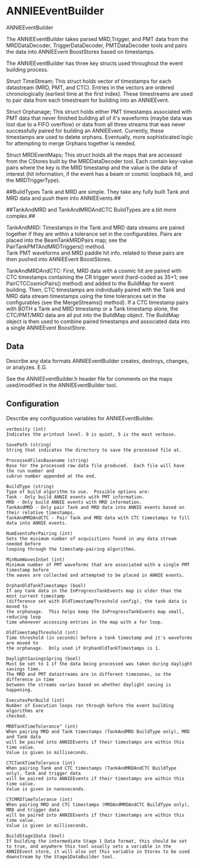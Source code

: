# ANNIEEventBuilder

ANNIEEventBuilder

The ANNIEEventBuilder takes parsed MRD,Trigger, and PMT data from the 
MRDDataDecoder, TriggerDataDecoder, PMTDataDecoder tools and pairs the data 
into ANNIEEvent BoostStores based on timestamps.

The ANNIEEventBuilder has three key structs used throughout the event building process.

Struct TimeStream;
This struct holds vector of timestamps for each datastream (MRD, PMT, and CTC).  Entries in the vectors are 
ordered chronologically (earliest time at the first index).  These timestreams are used to pair data from each
timestream for building into an ANNIEEvent.

Struct Orphanage;
This struct holds either PMT timestamps associated with PMT data that never finished building all of it's waveforms
(maybe data was lost due to a FIFO overflow) or data from all three streams that was never successfully paired 
for building an ANNIEEvent.  Currently, these timestamps are used to delete orphans.  Eventually, more sophisticated
logic for attempting to merge Orphans together is needed.

Struct MRDEventMaps;
This struct holds all the maps that are accessed from the CStores built by the MRDDataDecoder tool.  Each contain key-value
pairs where the key is the MRD timestamp and the value is the data of interest (hit information, if the event has a 
beam or cosmic loopback hit, and the MRDTriggerType).

##BuildTypes Tank and MRD are simple.  They take any fully built Tank and MRD data and push them into ANNIEEvents.##

##TankAndMRD and TankAndMRDAndCTC BuildTypes are a bit more complex.##

TankAndMRD: Timestamps in the Tank and MRD data streams are paired together if 
they are within a tolerance set in the configurables.  Pairs are placed into the 
BeamTankMRDPairs map; see the PairTankPMTAndMRDTriggers() method.  
Tank PMT waveforms and MRD paddle hit info. related to these
pairs are then pushed into ANNIEEvent BoostStores.

TankAndMRDAndCTC: 
First, MRD data with a cosmic hit are paired with CTC timestamps containing the
CR trigger word (hard-coded as 35+1; see PairCTCCosmicPairs() method) and added
to the BuildMap for event building. Then,
CTC timestamps are individually paired with the Tank and MRD 
data stream timestamps using the time tolerances set in the configurables
(see the MergeStreams() method).
If a CTC timestamp pairs with BOTH a Tank and MRD timestamp or a Tank timestamp alone,
the CTC/PMT/MRD data are all put into the BuildMap object.  The BuildMap object is then 
used to combine paired timestamps and associated data into a single ANNIEEvent BoostStore.

## Data
Describe any data formats ANNIEEventBuilder creates, destroys, changes, or analyzes. E.G.

See the ANNIEEventBuilder.h header file for comments on the maps used/modified 
in the ANNIEEventBuilder tool.

## Configuration

Describe any configuration variables for ANNIEEventBuilder.

```
verbosity (int)
Indicates the printout level. 0 is quiet, 5 is the most verbose.

SavePath (string)
String that indicates the directory to save the processed file at.

ProcessedFilesBasename (string)
Base for the processed raw data file produced.  Each file will have the run number and 
subrun number appended at the end.

BuildType (string)
Type of build algorithm to use.  Possible options are:
Tank - Only build ANNIE events with PMT information.
MRD - Only build ANNIE events with MRD information.
TankAndMRD - Only pair Tank and MRD data into ANNIE events based on their relative timestamps.  
TankAndMRDAndCTC - Pair Tank and MRD data with CTC timestamps to fill data into ANNIE events.

NumEventsPerPairing (int)
Sets the minimum number of acquisitions found in any data stream needed before 
looping through the timestamp-pairing algorithms.

MinNumWavesInSet (int)
Minimum number of PMT waveforms that are associated with a single PMT timestamp before
the waves are collected and attempted to be placed in ANNIE events.

OrphanOldTankTimestamps (bool)
If any tank data in the InProgressTankEvents map is older than the most current timestamp
(difference set with OldTimestampThreshold config), the tank data is moved to 
the orphanage.  This helps keep the InProgressTankEvents map small, reducing loop
time whenever accessing entries in the map with a for loop.

OldTimestampThreshold (int)
Time threshold (in seconds) before a tank timestamp and it's waveforms are moved to
the orphanage.  Only used if OrphanOldTankTimestamps is 1.

DaylightSavingsSpring (bool)
Must be set to 1 if the data being processed was taken during daylight savings time.
The MRD and PMT datastreams are in different timezones, so the difference in time
between the streams varies based on whether daylight saving is happening.

ExecutesPerBuild (int)
Number of Execution loops ran through before the event building algorithms are 
checked.  

MRDTankTimeTolerance" (int)
When pairing MRD and Tank timestamps (TankAndMRD BuildType only), MRD and Tank data
will be paired into ANNIEEvents if their timestamps are within this time value.  
Value is given in milliseconds.

CTCTankTimeTolerance (int)
When pairing Tank and CTC timestamps (TankAndMRDAndCTC BuildType only), Tank and trigger data
will be paired into ANNIEEvents if their timestamps are within this time value.  
Value is given in nanoseconds.

CTCMRDTimeTolerance (int)
When pairing MRD and CTC timestamps (MRDAndMRDAndCTC BuildType only), MRD and trigger data
will be paired into ANNIEEvents if their timestamps are within this time value.  
Value is given in milliseconds.

BuildStage1Data (bool)
If building the intermediate Stage 1 Data format, this should be set to true, and anywhere this tool usually sets a variable in the ANNIEEvent store, it will also set this variable in Stores to be used downstream by the Stage1DataBuilder tool.
```
